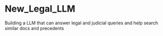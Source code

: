 # New_Legal_LLM
Building a LLM that can answer legal and judicial queries and help search similar docs and precedents
